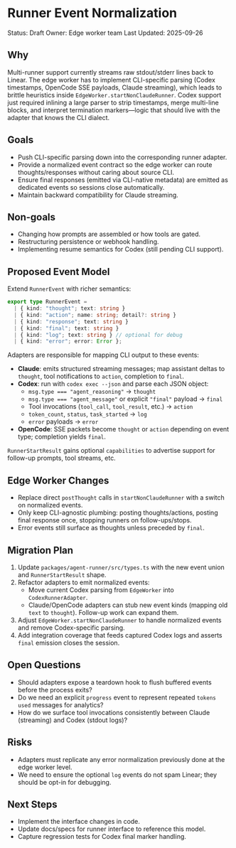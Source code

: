 # Runner Event Normalization

Status: Draft
Owner: Edge worker team
Last Updated: 2025-09-26

## Why

Multi-runner support currently streams raw stdout/stderr lines back to Linear. The edge worker has to implement CLI-specific parsing (Codex timestamps, OpenCode SSE payloads, Claude streaming), which leads to brittle heuristics inside `EdgeWorker.startNonClaudeRunner`. Codex support just required inlining a large parser to strip timestamps, merge multi-line blocks, and interpret termination markers—logic that should live with the adapter that knows the CLI dialect.

## Goals

- Push CLI-specific parsing down into the corresponding runner adapter.
- Provide a normalized event contract so the edge worker can route thoughts/responses without caring about source CLI.
- Ensure final responses (emitted via CLI-native metadata) are emitted as dedicated events so sessions close automatically.
- Maintain backward compatibility for Claude streaming.

## Non-goals

- Changing how prompts are assembled or how tools are gated.
- Restructuring persistence or webhook handling.
- Implementing resume semantics for Codex (still pending CLI support).

## Proposed Event Model

Extend `RunnerEvent` with richer semantics:

```ts
export type RunnerEvent =
  | { kind: "thought"; text: string }
  | { kind: "action"; name: string; detail?: string }
  | { kind: "response"; text: string }
  | { kind: "final"; text: string }
  | { kind: "log"; text: string } // optional for debug
  | { kind: "error"; error: Error };
```

Adapters are responsible for mapping CLI output to these events:

- **Claude**: emits structured streaming messages; map assistant deltas to `thought`, tool notifications to `action`, completion to `final`.
- **Codex**: run with `codex exec --json` and parse each JSON object:
  - `msg.type === "agent_reasoning"` → `thought`
  - `msg.type === "agent_message"` or explicit `"final"` payload → `final`
  - Tool invocations (`tool_call`, `tool_result`, etc.) → `action`
  - `token_count`, `status`, `task_started` → `log`
  - `error` payloads → `error`
- **OpenCode**: SSE packets become `thought` or `action` depending on event type; completion yields `final`.

`RunnerStartResult` gains optional `capabilities` to advertise support for follow-up prompts, tool streams, etc.

## Edge Worker Changes

- Replace direct `postThought` calls in `startNonClaudeRunner` with a switch on normalized events.
- Only keep CLI-agnostic plumbing: posting thoughts/actions, posting final response once, stopping runners on follow-ups/stops.
- Error events still surface as thoughts unless preceded by `final`.

## Migration Plan

1. Update `packages/agent-runner/src/types.ts` with the new event union and `RunnerStartResult` shape.
2. Refactor adapters to emit normalized events:
   - Move current Codex parsing from `EdgeWorker` into `CodexRunnerAdapter`.
   - Claude/OpenCode adapters can stub new event kinds (mapping old `text` to `thought`). Follow-up work can expand them.
3. Adjust `EdgeWorker.startNonClaudeRunner` to handle normalized events and remove Codex-specific parsing.
4. Add integration coverage that feeds captured Codex logs and asserts `final` emission closes the session.

## Open Questions

- Should adapters expose a teardown hook to flush buffered events before the process exits?
- Do we need an explicit `progress` event to represent repeated `tokens used` messages for analytics?
- How do we surface tool invocations consistently between Claude (streaming) and Codex (stdout logs)?

## Risks

- Adapters must replicate any error normalization previously done at the edge worker level.
- We need to ensure the optional `log` events do not spam Linear; they should be opt-in for debugging.

## Next Steps

- Implement the interface changes in code.
- Update docs/specs for runner interface to reference this model.
- Capture regression tests for Codex final marker handling.
